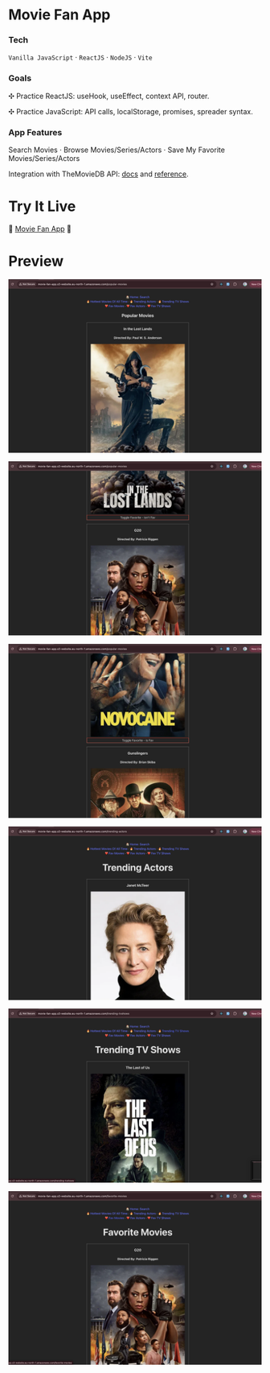 # Movie Fan App

### Tech

`Vanilla JavaScript` · `ReactJS` · `NodeJS` · `Vite`

### Goals

✣ Practice ReactJS: useHook, useEffect, context API, router.

✣ Practice JavaScript: API calls, localStorage, promises, spreader syntax.

### App Features

Search Movies · Browse Movies/Series/Actors · Save My Favorite Movies/Series/Actors

Integration with TheMovieDB API: [docs](https://developer.themoviedb.org/docs/getting-started) and [reference](https://developer.themoviedb.org/reference/intro/getting-started).

# Try It Live

🚀 [Movie Fan App](http://movie-fan-app.s3-website.eu-north-1.amazonaws.com/) 🚀

# Preview

![MovieFan App, by Adri](https://github.com/0xadri/mini-app/blob/main/mini-app/public/screenshots/Screenshot%202025-04-15%20at%2018.39.38.png?raw=true)

![MovieFan App, by Adri](https://github.com/0xadri/mini-app/blob/main/mini-app/public/screenshots/Screenshot%202025-04-15%20at%2018.39.47.png?raw=true)

![MovieFan App, by Adri](https://github.com/0xadri/mini-app/blob/main/mini-app/public/screenshots/Screenshot%202025-04-15%20at%2018.40.00.png?raw=true)

![MovieFan App, by Adri](https://github.com/0xadri/mini-app/blob/main/mini-app/public/screenshots/Screenshot%202025-04-15%20at%2018.40.10.png?raw=true)

![MovieFan App, by Adri](https://github.com/0xadri/mini-app/blob/main/mini-app/public/screenshots/Screenshot%202025-04-15%20at%2018.40.15.png?raw=true)

![MovieFan App, by Adri](https://github.com/0xadri/mini-app/blob/main/mini-app/public/screenshots/Screenshot%202025-04-15%20at%2018.40.23.png?raw=true)
